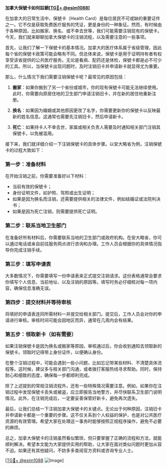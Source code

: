 **加拿大保號卡如何註銷[[TG💪+ @esim1088](https://t.me/s/esim1088)]**

在加拿大的日常生活中，保號卡（Health Card）是每位居民不可或缺的重要证件之一。它不仅是获取免费医疗服务的凭证，更是身份的一种象征。然而，有时候由于各种原因，比如搬家、换名、或不幸去世等，我们可能需要注销现有的保號卡。今天，我们就来聊聊加拿大保號卡的注销流程，以及需要注意的一些事项。

首先，让我们了解一下保號卡的基本情况。加拿大的医疗体系属于省级管理，因此每个省的保號卡政策可能会略有不同。但总体来说，保號卡是用于证明持有者有权享受该省提供的公共医疗服务。无论是看病、配药还是体检，保號卡都是必不可少的工具。所以，当保號卡出现问题时，及时注销旧卡并申请新卡就显得尤为重要。

那么，什么情况下我们需要注销保號卡呢？最常见的原因包括：

1. **搬家**：如果你搬到了另一个省份或城市，你的现有保號卡可能无法继续使用。此时，你需要向原居住地的卫生部门申请注销旧卡，并在新的居住地重新注册。
   
2. **换名**：如果因为婚姻或其他原因更改了名字，你需要更新你的保號卡以反映最新的姓名信息。这通常也需要先注销旧卡，然后申请新卡。
   
3. **死亡**：如果持卡人不幸去世，家属或相关负责人需要及时通知相关部门注销其保號卡，以免被滥用。

接下来，我们就详细介绍一下注销保號卡的具体步骤。以安大略省为例，注销保號卡的过程大致如下：

### 第一步：准备材料

在开始注销之前，你需要准备好以下材料：
- 当前有效的保號卡；
- 身份证明文件，如护照、驾照或出生证明；
- 如果是因为换名而注销，还需要提供相关的法律文件，例如结婚证或法院判决书；
- 如果是因为死亡注销，则需要提供死亡证明。

### 第二步：联系当地卫生部门

在准备好所有材料后，你需要联系当地的卫生部门或政府机构。在安大略省，你可以通过电话或亲自前往服务网点进行咨询和办理。工作人员会根据你的具体情况指导你完成注销手续。

### 第三步：填写申请表

大多数情况下，你需要填写一份申请表来正式提交注销请求。这份表格通常会要求你填写个人信息、当前地址、以及注销的原因等。填写时务必仔细核对每一项内容，确保信息准确无误。

### 第四步：提交材料并等待审核

将填好的申请表连同所需材料一并提交给相关部门。提交后，工作人员会对你的申请进行审核。审核时间可能会因地区而异，通常在几周内会有结果。

### 第五步：领取新卡（如有需要）

如果注销保號卡是因为换名或搬家等原因，审核通过后，你会收到通知去领取新的保號卡。领取时记得带上身份证件，以便确认身份。

在整个注销过程中，可能会遇到一些小问题，比如忘记带某些材料、不清楚具体流程等。这时候，建议多与相关部门沟通，或者拨打客服热线寻求帮助。同时，保持耐心和细致的态度，确保每一步都顺利完成。

除了上述提到的常规注销流程外，还有一些特殊情况需要注意。例如，如果你在注销过程中发现保號卡丢失或被盗，应立即报告当地警方，并尽快联系卫生部门说明情况。此外，在注销完成后，一定要妥善保管好新卡，避免再次遗失。

最后，让我们总结一下注销加拿大保號卡的关键点。无论出于何种原因，注销旧卡并申请新卡都是一个重要的步骤。这不仅关系到个人权益的保护，也是对公共医疗资源的有效管理。希望大家在处理这一事务时能够按照正规程序操作，避免不必要的麻烦。

总之，加拿大保號卡的注销虽然看似繁琐，但只要掌握了正确的流程和方法，就能顺利解决。希望本文能为大家提供实用的帮助，让大家在面对类似问题时更加从容不迫。如果还有其他疑问，不妨多多查阅官方资料或咨询专业人士。

[[TG💪+ @esim1088](https://t.me/s/esim1088) ![Image](https://i.postimg.cc/4NQfJmqS/Snipaste-2025-05-13-00-14-12.png)]